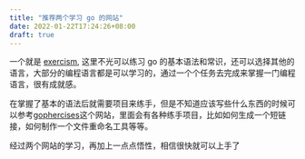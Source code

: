```yaml
---
title: "推荐两个学习 go 的网站"
date: 2022-01-22T17:24:26+08:00
draft: true
---
```

一个就是 [exercism](https://exercism.org/), 这里不光可以练习 go 的基本语法和常识，还可以选择其他的语言，大部分的编程语言都是可以学习的，通过一个个任务去完成来掌握一门编程语言，很有成就感。

在掌握了基本的语法后就需要项目来练手，但是不知道应该写些什么东西的时候可以参考[gophercises](https://gophercises.com/)这个网站，里面会有各种练手项目，比如如何生成一个短链接，如何制作一个文件重命名工具等等。

经过两个网站的学习，再加上一点点悟性，相信很快就可以上手了
